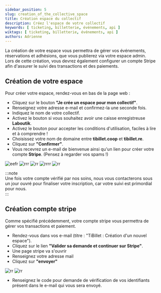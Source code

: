 ```yaml
---
sidebar_position: 5
slug: creation_of_the_collective_space
title: Création espace du collectif
description: Créez l'espace de votre collectif
keywords: [ ticketing, billetterie, événements, api ]
wiktags: [ ticketing, billetterie, événements, api ]
authors: Adrienne
---
```


La création de votre espace vous permettra de gérer vos événements, réservations et adhésions, que vous publierez via votre espace admin.  
Lors de cette création, vous devrez également configurer un compte Stripe afin d'assurer le suivi des transactions et des paiements.

## Création de votre espace 

Pour créer votre espace, rendez-vous en bas de la page web :  

- Cliquez sur le bouton **"Je crée un espace pour mon collectif"**.  
- Renseignez votre adresse e-mail et confirmez-la une seconde fois.  
- Indiquez le nom de votre collectif.  
- Activez le bouton si vous souhaitez avoir une caisse enregistreuse **Laboutik**.  
- Activez le bouton pour accepter les conditions d'utilisation, faciles à lire et à comprendre !  
- Choisissez votre nom de domaine entre **tibillet.coop** et **tibillet.re**.  
- Cliquez sur **"Confirmer"**.  
- Vous recevrez un e-mail de bienvenue ainsi qu'un lien pour créer votre compte **Stripe**. (Pensez à regarder vos spams !)

![eefr](/img/creationespace/1-bouton.png)
![rrr](/img/creationespace/2-a.png)
![rr](/img/creationespace/2-b.png)
![rrrr](/img/creationespace/3.png)
![rr](/img/creationespace/4-mail.png)

:::note  
Une fois votre compte vérifié par nos soins, nous vous contacterons sous un jour ouvré pour finaliser votre inscription, car votre suivi est primordial pour nous.  
:::

## Création compte stripe

Comme spécifié précédemment, votre compte stripe vous permettra de gérer vos transactions et paiement.

- Rendez-vous dans vos e-mail (titre : "TiBillet : Création d'un nouvel espace").
- Cliquez sur le lien **"Valider sa demande et continuer sur Stripe"**.
- Une page stripe va s'ouvrir 
- Renseignez votre adresse mail
- Cliquez sur **"envoyer"** 

![rr](/img/creationespace/5.png)
![rr](/img/creationespace/5b.png)

- Renseignez le code pour demande de vérification de vos identifiants présent dans le e-mail qui vous sera envoyé.
